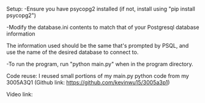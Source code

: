Setup:
-Ensure you have psycopg2 installed (if not, install using "pip install psycopg2")

-Modify the database.ini contents to match that of your Postgresql database information

The information used should be the same that's prompted by PSQL, and use the name of the desired database to connect to.

-To run the program, run "python main.py" when in the program directory.

Code reuse:
I reused small portions of my main.py python code from my 3005A3Q1 (Github link: https://github.com/kevinwu15/3005a3p1)

Video link: